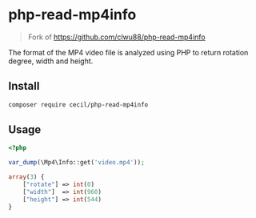 # php-read-mp4info

> Fork of <https://github.com/clwu88/php-read-mp4info>

The format of the MP4 video file is analyzed using PHP to return rotation degree, width and height.

## Install

```bash
composer require cecil/php-read-mp4info
```

## Usage

```php
<?php

var_dump(\Mp4\Info::get('video.mp4'));
```

```php
array(3) {
    ["rotate"] => int(0)
    ["width"]  => int(960)
    ["height"] => int(544)
}
```
